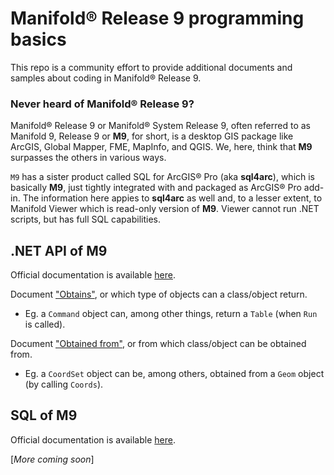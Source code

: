 # Manifold® Release 9 programming basics
This repo is a community effort to provide additional documents and samples about coding in Manifold® Release 9.
### Never heard of Manifold® Release 9?
Manifold® Release 9 or Manifold® System Release 9, often referred to as Manifold 9, Release 9 or **M9**, for short, is a desktop GIS package like ArcGIS, Global Mapper, FME, MapInfo, and QGIS. We, here, think that **M9** surpasses the others in various ways.
 

`M9` has a sister product called SQL for ArcGIS® Pro (aka **sql4arc**), which is basically **M9**, just tightly integrated with and packaged as ArcGIS® Pro add-in.
The information here appies to **sql4arc** as well and, to a lesser extent, to Manifold Viewer which is read-only version of **M9**. Viewer cannot run .NET scripts, but has full SQL capabilities. 

## .NET API of M9
Official documentation is available [here](https://manifold.net/doc/api/scripts-net.html ".NET API").

Document ["Obtains"](https://github.com/rkolka/Manifold-9-programming-basics/blob/master/obtains.md), or which type of objects can a class/object return. 
* Eg. a `Command` object can, among other things, return a `Table` (when `Run` is called).

Document ["Obtained from"](https://github.com/rkolka/Manifold-9-programming-basics/blob/master/obtaied_from.md), or from which class/object can be obtained from. 
* Eg. a `CoordSet` object can be, among others, obtained from a `Geom` object (by calling `Coords`).

## SQL of M9
Official documentation is available [here](https://manifold.net/doc/mfd9/sql.htm "SQL").

[*More coming soon*]
